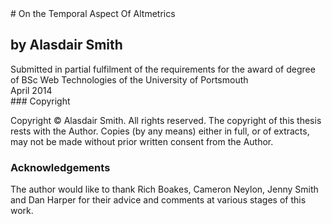 <div class="title-page">
# On the Temporal Aspect Of Altmetrics

## by Alasdair Smith

<div id="title-text">
Submitted in partial fulfilment of the requirements for the award of degree of BSc Web Technologies of the University of Portsmouth

</div>

<div id="date">
April 2014

</div>

<div class="copyright">
### Copyright

Copyright &copy; Alasdair Smith. All rights reserved.
The copyright of this thesis rests with the Author. Copies (by any means) either in full, or of extracts, may not be made without prior written consent from the Author.
</div>
</div>

### Acknowledgements

The author would like to thank Rich Boakes, Cameron Neylon, Jenny Smith and Dan Harper for their advice and comments at various stages of this work.

